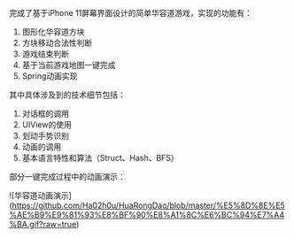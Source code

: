 完成了基于iPhone 11屏幕界面设计的简单华容道游戏，实现的功能有：
1. 图形化华容道方块
2. 方块移动合法性判断
3. 游戏结束判断
4. 基于当前游戏地图一键完成
5. Spring动画实现

其中具体涉及到的技术细节包括：
1. 对话框的调用
2. UIView的使用
3. 划动手势识别
4. 动画的调用
5. 基本语言特性和算法（Struct、Hash、BFS）

部分一键完成过程中的动画演示：

![华容道动画演示] (https://github.com/Ha02h0u/HuaRongDao/blob/master/%E5%8D%8E%E5%AE%B9%E9%81%93%E8%BF%90%E8%A1%8C%E6%BC%94%E7%A4%BA.gif?raw=true)